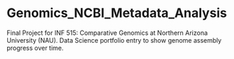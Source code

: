 # Genomics_NCBI_Metadata_Analysis
Final Project for INF 515: Comparative Genomics at Northern Arizona University (NAU). Data Science portfolio entry to show genome assembly progress over time.

